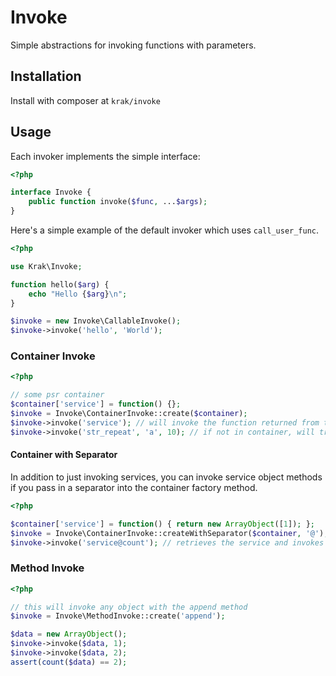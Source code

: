# Invoke

Simple abstractions for invoking functions with parameters.

## Installation

Install with composer at `krak/invoke`

## Usage

Each invoker implements the simple interface:

```php
<?php

interface Invoke {
    public function invoke($func, ...$args);
}
```

Here's a simple example of the default invoker which uses `call_user_func`.

```php
<?php

use Krak\Invoke;

function hello($arg) {
    echo "Hello {$arg}\n";
}

$invoke = new Invoke\CallableInvoke();
$invoke->invoke('hello', 'World');
```

### Container Invoke

```php
<?php

// some psr container
$container['service'] = function() {};
$invoke = Invoke\ContainerInvoke::create($container);
$invoke->invoke('service'); // will invoke the function returned from the container
$invoke->invoke('str_repeat', 'a', 10); // if not in container, will try to normally invoke
```

#### Container with Separator

In addition to just invoking services, you can invoke service object methods if you pass in a separator into the container factory method.

```php
<?php

$container['service'] = function() { return new ArrayObject([1]); };
$invoke = Invoke\ContainerInvoke::createWithSeparator($container, '@');
$invoke->invoke('service@count'); // retrieves the service and invokes the count method which outputs 1 in this case
```

### Method Invoke

```php
<?php

// this will invoke any object with the append method
$invoke = Invoke\MethodInvoke::create('append');

$data = new ArrayObject();
$invoke->invoke($data, 1);
$invoke->invoke($data, 2);
assert(count($data) == 2);
```
